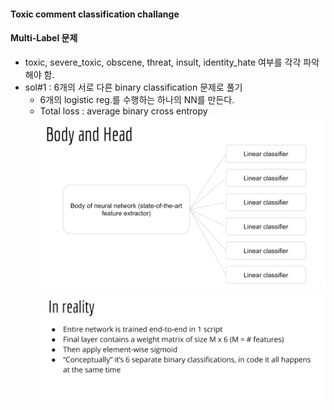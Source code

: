 #### Toxic comment classification challange

#### Multi-Label 문제
- toxic, severe_toxic, obscene, threat, insult, identity_hate 여부를 각각 파악해야 함.
- sol#1 : 6개의 서로 다른 binary classification 문제로 풀기
    - 6개의 logistic reg.를 수행하는 하나의 NN를 만든다.
    - Total loss : average binary cross entropy
![nlp_multilabel_problem](./nlp_multilabel_problem.png)
![nlp_multilabel_problem2](./nlp_multilabel_problem2.png)

